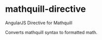 # mathquill-directive
AngularJS Directive for Mathquill

Converts mathquill syntax to formatted math.
